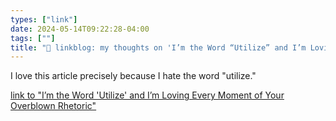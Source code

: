 ```yaml
---
types: ["link"]
date: 2024-05-14T09:22:28-04:00
tags: [""]
title: "🔗 linkblog: my thoughts on 'I’m the Word “Utilize” and I’m Loving Every Moment of Your Overblown Rhetoric'"
---
```

I love this article precisely because I hate the word "utilize."

[link to "I’m the Word 'Utilize' and I’m Loving Every Moment of Your Overblown Rhetoric"](https://www.mcsweeneys.net/articles/im-the-word-utilize-and-im-loving-every-moment-of-your-overblown-rhetoric)
